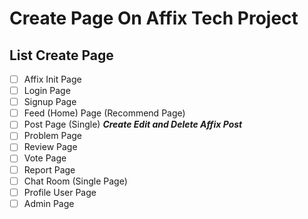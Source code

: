 # Create Page On Affix Tech Project

## List Create Page

- [ ] Affix Init Page
- [ ] Login Page
- [ ] Signup Page
- [ ] Feed (Home) Page (Recommend Page)
- [ ] Post Page (Single) ***Create Edit and Delete Affix Post***
- [ ] Problem Page
- [ ] Review Page
- [ ] Vote Page
- [ ] Report Page
- [ ] Chat Room (Single Page)
- [ ] Profile User Page
- [ ] Admin Page
